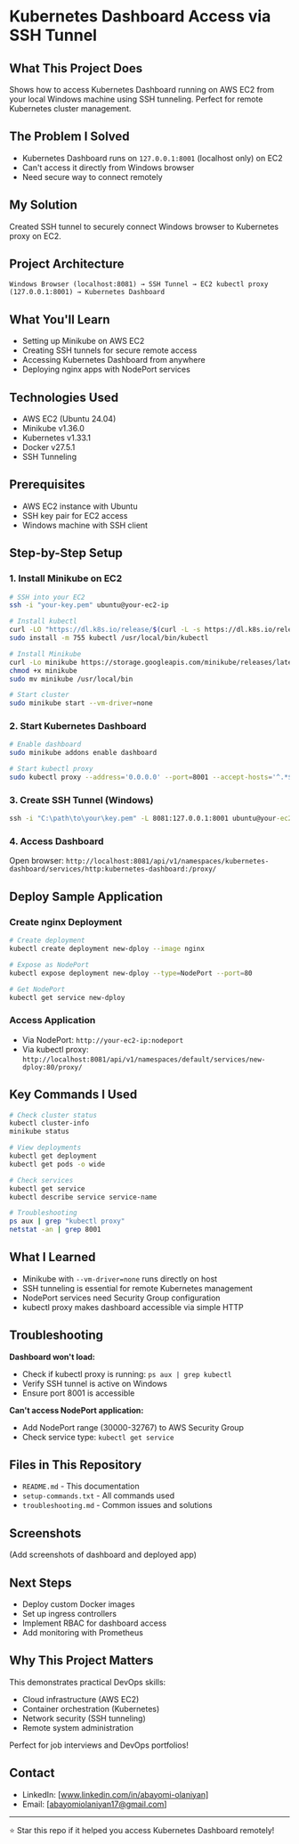 # Kubernetes Dashboard Access via SSH Tunnel

## What This Project Does
Shows how to access Kubernetes Dashboard running on AWS EC2 from your local Windows machine using SSH tunneling. Perfect for remote Kubernetes cluster management.

## The Problem I Solved
- Kubernetes Dashboard runs on `127.0.0.1:8001` (localhost only) on EC2
- Can't access it directly from Windows browser
- Need secure way to connect remotely

## My Solution
Created SSH tunnel to securely connect Windows browser to Kubernetes proxy on EC2.

## Project Architecture
```
Windows Browser (localhost:8081) → SSH Tunnel → EC2 kubectl proxy (127.0.0.1:8001) → Kubernetes Dashboard
```

## What You'll Learn
- Setting up Minikube on AWS EC2
- Creating SSH tunnels for secure remote access
- Accessing Kubernetes Dashboard from anywhere
- Deploying nginx apps with NodePort services

## Technologies Used
- AWS EC2 (Ubuntu 24.04)
- Minikube v1.36.0
- Kubernetes v1.33.1
- Docker v27.5.1
- SSH Tunneling

## Prerequisites
- AWS EC2 instance with Ubuntu
- SSH key pair for EC2 access
- Windows machine with SSH client

## Step-by-Step Setup

### 1. Install Minikube on EC2
```bash
# SSH into your EC2
ssh -i "your-key.pem" ubuntu@your-ec2-ip

# Install kubectl
curl -LO "https://dl.k8s.io/release/$(curl -L -s https://dl.k8s.io/release/stable.txt)/bin/linux/amd64/kubectl"
sudo install -m 755 kubectl /usr/local/bin/kubectl

# Install Minikube
curl -Lo minikube https://storage.googleapis.com/minikube/releases/latest/minikube-linux-amd64
chmod +x minikube
sudo mv minikube /usr/local/bin

# Start cluster
sudo minikube start --vm-driver=none
```

### 2. Start Kubernetes Dashboard
```bash
# Enable dashboard
sudo minikube addons enable dashboard

# Start kubectl proxy
sudo kubectl proxy --address='0.0.0.0' --port=8001 --accept-hosts='^.*$' &
```

### 3. Create SSH Tunnel (Windows)
```cmd
ssh -i "C:\path\to\your\key.pem" -L 8081:127.0.0.1:8001 ubuntu@your-ec2-ip
```

### 4. Access Dashboard
Open browser: `http://localhost:8081/api/v1/namespaces/kubernetes-dashboard/services/http:kubernetes-dashboard:/proxy/`

## Deploy Sample Application

### Create nginx Deployment
```bash
# Create deployment
kubectl create deployment new-dploy --image nginx

# Expose as NodePort
kubectl expose deployment new-dploy --type=NodePort --port=80

# Get NodePort
kubectl get service new-dploy
```

### Access Application
- Via NodePort: `http://your-ec2-ip:nodeport`
- Via kubectl proxy: `http://localhost:8081/api/v1/namespaces/default/services/new-dploy:80/proxy/`

## Key Commands I Used

```bash
# Check cluster status
kubectl cluster-info
minikube status

# View deployments
kubectl get deployment
kubectl get pods -o wide

# Check services
kubectl get service
kubectl describe service service-name

# Troubleshooting
ps aux | grep "kubectl proxy"
netstat -an | grep 8001
```

## What I Learned
- Minikube with `--vm-driver=none` runs directly on host
- SSH tunneling is essential for remote Kubernetes management
- NodePort services need Security Group configuration
- kubectl proxy makes dashboard accessible via simple HTTP

## Troubleshooting

**Dashboard won't load:**
- Check if kubectl proxy is running: `ps aux | grep kubectl`
- Verify SSH tunnel is active on Windows
- Ensure port 8001 is accessible

**Can't access NodePort application:**
- Add NodePort range (30000-32767) to AWS Security Group
- Check service type: `kubectl get service`

## Files in This Repository
- `README.md` - This documentation
- `setup-commands.txt` - All commands used
- `troubleshooting.md` - Common issues and solutions

## Screenshots
(Add screenshots of dashboard and deployed app)

## Next Steps
- Deploy custom Docker images
- Set up ingress controllers
- Implement RBAC for dashboard access
- Add monitoring with Prometheus

## Why This Project Matters
This demonstrates practical DevOps skills:
- Cloud infrastructure (AWS EC2)
- Container orchestration (Kubernetes)
- Network security (SSH tunneling)
- Remote system administration

Perfect for job interviews and DevOps portfolios!

## Contact
- LinkedIn: [www.linkedin.com/in/abayomi-olaniyan]
- Email: [abayomiolaniyan17@gmail.com]

---
⭐ Star this repo if it helped you access Kubernetes Dashboard remotely!
